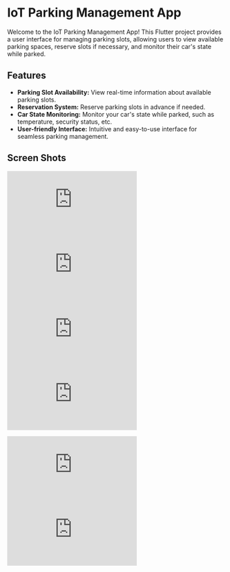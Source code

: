 # IoT Parking Management App

Welcome to the IoT Parking Management App! This Flutter project provides a user interface for managing parking slots, allowing users to view available parking spaces, reserve slots if necessary, and monitor their car's state while parked.

## Features

- **Parking Slot Availability:** View real-time information about available parking slots.
- **Reservation System:** Reserve parking slots in advance if needed.
- **Car State Monitoring:** Monitor your car's state while parked, such as temperature, security status, etc.
- **User-friendly Interface:** Intuitive and easy-to-use interface for seamless parking management.

## Screen Shots
![Login Screen _ Mobile Application](https://biaupload.com/do.php?imgf=org-effb59815f431.png) ![SignUp Screen _ Mobile Application](https://biaupload.com/do.php?imgf=org-c1082cce8bb22.png) ![Parking State Screen _ Mobile Application](https://biaupload.com/do.php?imgf=org-55c3cc38fa133.png) ![Reservation Modal Screen _ Mobile Application](https://biaupload.com/do.php?imgf=org-769907acf9bc4.png)

![Login Screen _ Web Output](https://biaupload.com/do.php?imgf=org-582ec03f9e3c1.png) ![Parking State Screen _ Web Output](https://biaupload.com/do.php?imgf=org-a6fef875e7d22.png)

